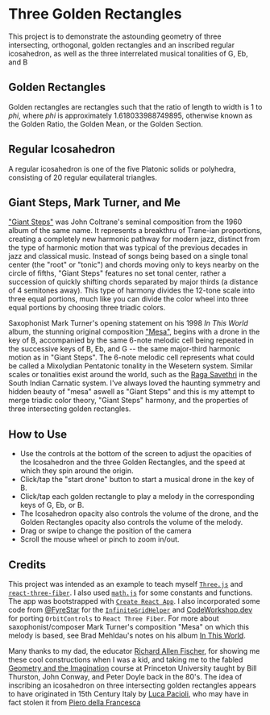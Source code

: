 # Three Golden Rectangles

This project is to demonstrate the astounding geometry of three intersecting, orthogonal, golden rectangles and an inscribed regular icosahedron, as well as the three interrelated musical tonalities of G, Eb, and B

## Golden Rectangles

Golden rectangles are rectangles such that the ratio of length to width is 1 to *phi*, where *phi* is approximately 1.618033988749895, otherwise known as the Golden Ratio, the Golden Mean, or the Golden Section.

## Regular Icosahedron

A regular icosahedron is one of the five Platonic solids or polyhedra, consisting of 20 regular equilateral triangles.

## Giant Steps, Mark Turner, and Me

["Giant Steps"](https://www.youtube.com/watch?v=KwIC6B_dvW4) was John Coltrane's seminal composition from the 1960 album of the same name. It represents a breakthru of Trane-ian proportions, creating a completely new harmonic pathway for modern jazz, distinct from the type of harmonic motion that was typical of the previous decades in jazz and classical music. Instead of songs being based on a single tonal center (the "root" or "tonic") and chords moving only to keys nearby on the circle of fifths, "Giant Steps" features no set tonal center, rather a succession of quickly shifting chords separated by major thirds (a distance of 4 semitones away). This type of harmony divides the 12-tone scale into three equal portions, much like you can divide the color wheel into three equal portions by choosing three triadic colors.

Saxophonist Mark Turner's opening statement on his 1998 _In This World_ album, the stunning original composition ["Mesa"](https://www.youtube.com/watch?v=sGou3kczCVY), begins with a drone in the key of B, accompanied by the same 6-note melodic cell being repeated in the successive keys of B, Eb, and G -- the same major-third harmonic motion as in "Giant Steps". The 6-note melodic cell represents what could be called a Mixolydian Pentatonic tonality in the Wesetern system. Similar scales or tonalities exist around the world, such as the [Raga Savethri](https://ianring.com/musictheory/scales/1201) in the South Indian Carnatic system. I've always loved the haunting symmetry and hidden beauty of "mesa" aswell as "Giant Steps" and this is my attempt to merge triadic color theory, "Giant Steps" harmony, and the properties of three intersecting golden rectangles.

## How to Use

* Use the controls at the bottom of the screen to adjust the opacities of the Icosahedron and the three Golden Rectangles, and the speed at which they spin around the origin.
* Click/tap the "start drone" button to start a musical drone in the key of B.
* Click/tap each golden rectangle to play a melody in the corresponding keys of G, Eb, or B.
* The Icosahedron opacity also controls the volume of the drone, and the Golden Rectangles opacity also controls the volume of the melody.
* Drag or swipe to change the position of the camera
* Scroll the mouse wheel or pinch to zoom in/out.

## Credits

This project was intended as an example to teach myself [`Three.js`](https://threejs.org/) and [`react-three-fiber`](https://github.com/pmndrs/react-three-fiber). I also used [`math.js`](https://mathjs.org/docs/reference/functions/sqrt.html) for some constants and functions. The app was bootstrapped with [`Create React App`](https://create-react-app.dev/). I also incorporated some code from [@FyreStar](https://github.com/Fyrestar) for the [`InfiniteGridHelper`](https://github.com/Fyrestar/THREE.InfiniteGridHelper) and [CodeWorkshop.dev](https://codeworkshop.dev/blog/2020-04-03-adding-orbit-controls-to-react-three-fiber/) for porting `OrbitControls` to `React Three Fiber`. For more about saxophonist/composer Mark Turner's composition "Mesa" on which this melody is based, see Brad Mehldau's notes on his album [In This World](https://www.bradmehldau.com/mark-turner).

Many thanks to my dad, the educator [Richard Allen Fischer](http://richardallenfischer.com/), for showing me these cool constructions when I was a kid, and taking me to the fabled [Geometry and the Imagination](https://lamington.wordpress.com/about/) course at Princeton University taught by Bill Thurston, John Conway, and Peter Doyle back in the 80's. The idea of inscribing an icosahedron on three intersecting golden rectangles appears to have originated in 15th Century Italy by [Luca Pacioli](https://en.wikipedia.org/wiki/Divina_proportione), who may have in fact stolen it from [Piero della Francesca](https://en.wikipedia.org/wiki/Piero_della_Francesca)
